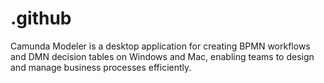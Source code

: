 # .github
Camunda Modeler is a desktop application for creating BPMN workflows and DMN decision tables on Windows and Mac, enabling teams to design and manage business processes efficiently.
